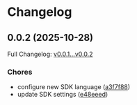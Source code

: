 # Changelog

## 0.0.2 (2025-10-28)

Full Changelog: [v0.0.1...v0.0.2](https://github.com/ArcadeAI/arcade-csharp/compare/v0.0.1...v0.0.2)

### Chores

* configure new SDK language ([a3f7f88](https://github.com/ArcadeAI/arcade-csharp/commit/a3f7f8840bf0a4f27a93ca34ffb6d41d012f1b22))
* update SDK settings ([e48eeed](https://github.com/ArcadeAI/arcade-csharp/commit/e48eeede2c39ba869c37e5bb47ade19fba268a62))
